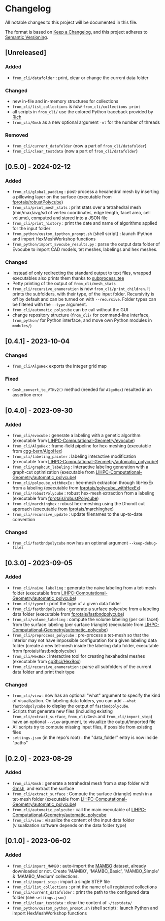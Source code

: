 # Changelog

All notable changes to this project will be documented in this file.

The format is based on [Keep a Changelog](https://keepachangelog.com/en/1.1.0/),
and this project adheres to [Semantic Versioning](https://semver.org/spec/v2.0.0.html).

## [Unreleased]

### Added

- `from_cli/datafolder` : print, clear or change the current data folder

### Changed

- new in-file and in-memory structures for collections
- `from_cli/list_collections` is now `from_cli/collections print`
- all scripts in `from_cli/` use the colored Python traceback provided by [Rich](https://rich.readthedocs.io/en/latest/traceback.html)
- `from_cli/Gmsh` as a new optional argument `-nt` for the number of threads

### Removed

- `from_cli/current_datafolder` (now a part of `from_cli/datafolder`)
- `from_cli/clear_testdata` (now a part of `from_cli/datafolder`)

## [0.5.0] - 2024-02-12

### Added

- `from_cli/global_padding` : post-process a hexahedral mesh by inserting a pillowing layer on the surface (executable from [fprotais/robustPolycube](https://github.com/fprotais/robustPolycube))
- `from_cli/print_mesh_stats` : print stats over a tetrahedral mesh (min/max/avg/sd of vertex coordinates, edge length, facet area, cell volume), computed and stored into a JSON file
- `from_cli/print_history` : print the date and name of algorithms applied for the input folder
- `from_python/custom_ipython_prompt.sh` (shell script) : launch IPython and import HexMeshWorkshop functions
- `from_python/import_Evocube_results.py` : parse the output data folder of Evocube to import CAD models, tet meshes, labelings and hex meshes.

### Changed

- Instead of only redirecting the standard output to text files, wrapped executables also prints them thanks to [subprocess_tee](https://github.com/pycontribs/subprocess-tee)
- Petty printing of the output of `from_cli/mesh_stats`
- `from_cli/recursive_enumeration` is now `from_cli/print_children`. It prints the subfolders, with their type, of the input folder. Recursivity is off by default and can be turned on with `--recursive`. Folder types can be filtered with the `--type` argument.
- `from_cli/automatic_polycube` can be call without the GUI
- change repository structure (`from_cli/` for command-line interface, `from_python/` for Python interface, and move own Python modules in `modules/`)

## [0.4.1] - 2023-10-04

### Changed

- `from_cli/AlgoHex` exports the integer grid map

### Fixed

- `Gmsh_convert_to_VTKv2()` method (needed for `AlgoHex`) resulted in an assertion error

## [0.4.0] - 2023-09-30

### Added

- `from_cli/evocube` : generate a labeling with a genetic algorithm (executable from [LIHPC-Computational-Geometry/evocube](https://github.com/LIHPC-Computational-Geometry/evocube))
- `from_cli/AlgoHex` : frame-field pipeline for hex-meshing (executable from [cgg-bern/AlgoHex](https://github.com/cgg-bern/AlgoHex))
- `from_cli/labeling_painter` : labeling interactive modification (executable from [LIHPC-Computational-Geometry/automatic_polycube](https://github.com/LIHPC-Computational-Geometry/automatic_polycube))
- `from_cli/graphcut_labeling` : interactive labeling generation with a graph-cut optimization (executable from [LIHPC-Computational-Geometry/automatic_polycube](https://github.com/LIHPC-Computational-Geometry/automatic_polycube))
- `from_cli/polycube_withHexEx` : hex-mesh extraction through libHexEx from a labeling (executable from [fprotais/polycube_withHexEx](https://github.com/fprotais/polycube_withHexEx))
- `from_cli/robustPolycube` : robust hex-mesh extraction from a labeling (executable from [fprotais/robustPolycube](https://github.com/fprotais/robustPolycube))
- `from_cli/marchinghex` : robust hex-meshing using the Dhondt cut approach (executable from [fprotais/marchinghex](https://github.com/fprotais/marchinghex))
- `from_cli/recursive_update` : update filenames to the up-to-date convention

### Changed

- `from_cli/fastbndpolycube` now has an optional argument `--keep-debug-files`

## [0.3.0] - 2023-09-05

### Added

- `from_cli/naive_labeling` : generate the naive labeling from a tet-mesh folder (executable from [LIHPC-Computational-Geometry/automatic_polycube](https://github.com/LIHPC-Computational-Geometry/automatic_polycube))
- `from_cli/typeof` : print the type of a given data folder
- `from_cli/fastbndpolycube` : generate a surface polycube from a labeling data folder (executable from [fprotais/fastbndpolycube](https://github.com/fprotais/fastbndpolycube))
- `from_cli/volume_labeling` : compute the volume labeling (per cell facet) from the surface labeling (per surface triangle) (executable from [LIHPC-Computational-Geometry/automatic_polycube](https://github.com/LIHPC-Computational-Geometry/automatic_polycube))
- `from_cli/preprocess_polycube` : pre-process a tet-mesh so that the interior may not have impossible configuration for a given labeling data folder (create a new tet-mesh inside the labeling data folder, executable from [fprotais/fastbndpolycube](https://github.com/fprotais/fastbndpolycube))
- `from_cli/HexBox` : Interactive tool for creating hexahedral meshes (executable from [cg3hci/HexBox](https://github.com/cg3hci/HexBox))
- `from_cli/recursive_enumeration` : parse all subfolders of the current data folder and print their type

### Changed

- `from_cli/view` : now has an optional "what" argument to specify the kind of visualization. On labeling data folders, you can add `--what fastbndpolycube` to display the output of `fastbndpolycube`.
- Scripts that generate new files (including existing `from_cli/extract_surface`, `from_cli/Gmsh` and `from_cli/import_step`) have an optional `--view` argument, to visualize the output/imported file
- All scripts try to compute missing input files, if possible from existing files
- `settings.json` (in the repo's root) : the "data_folder" entry is now inside "paths"

## [0.2.0] - 2023-08-29

### Added

- `from_cli/Gmsh` : generate a tetrahedral mesh from a step folder with [Gmsh](https://gmsh.info/), and extract the surface
- `from_cli/extract_surface` : Compute the surface (triangle) mesh in a tet-mesh folder (executable from [LIHPC-Computational-Geometry/automatic_polycube](https://github.com/LIHPC-Computational-Geometry/automatic_polycube))
- `from_cli/automatic_polycube` : call the main executable of [LIHPC-Computational-Geometry/automatic_polycube](https://github.com/LIHPC-Computational-Geometry/automatic_polycube)
- `from_cli/view` : visualize the content of the input data folder (visualization software depends on the data folder type)

## [0.1.0] - 2023-06-02

### Added

- `from_cli/import_MAMBO` : auto-import the [MAMBO](https://gitlab.com/franck.ledoux/mambo) dataset, already downloaded or not. Create 'MAMBO', 'MAMBO_Basic', 'MAMBO_Simple' & 'MAMBO_Medium' collections.
- `from_cli/import_step` : import a single STEP file
- `from_cli/list_collections` : print the name of all registered collections
- `from_cli/current_datafolder` : print the path to the configured data folder (see `settings.json`)
- `from_cli/clear_testdata` : clear the content of `~/testdata/`
- `from_python/custom_python_prompt.sh` (shell script) : launch Python and import HexMeshWorkshop functions